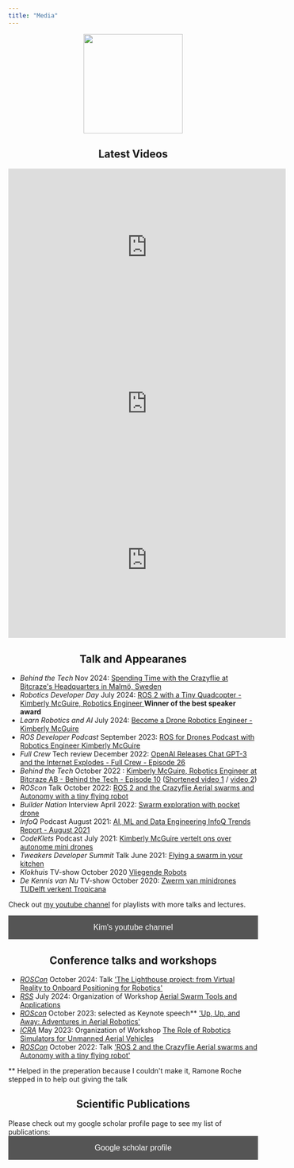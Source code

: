 ```yaml
---
title: "Media"
---
```


<p align="center">
<img width="200" height="200" src="/images/kim_background.png">
</p>



<center><h2> Latest Videos</h2></center>

<iframe width="560" height="315" src="https://player.vimeo.com/video/1024972070?badge=0&amp;autopause=0&amp;player_id=0&amp;app_id=58479" title="YouTube video player" frameborder="0" allow="accelerometer; autoplay; clipboard-write; encrypted-media; gyroscope; picture-in-picture; web-share" referrerpolicy="strict-origin-when-cross-origin" allowfullscreen></iframe>
<iframe width="560" height="315" src="https://www.youtube.com/embed/2XHhq9hQB0g?si=xDWStV8hHZkCKn1q" title="YouTube video player" frameborder="0" allow="accelerometer; autoplay; clipboard-write; encrypted-media; gyroscope; picture-in-picture; web-share" referrerpolicy="strict-origin-when-cross-origin" allowfullscreen></iframe>
<iframe width="560" height="315" src="https://www.youtube.com/embed/rtgt9Z1cPas?si=39efg_Dg70vcnBjZ" title="YouTube video player" frameborder="0" allow="accelerometer; autoplay; clipboard-write; encrypted-media; gyroscope; picture-in-picture; web-share" referrerpolicy="strict-origin-when-cross-origin" allowfullscreen></iframe>


<center><h2> Talk and Appearanes</h2></center>

* *Behind the Tech* Nov 2024: [Spending Time with the Crazyflie at Bitcraze's Headquarters in Malmö, Sweden](https://youtu.be/2XHhq9hQB0g)
* *Robotics Developer Day* July 2024: [ROS 2 with a Tiny Quadcopter - Kimberly McGuire, Robotics Engineer ](https://youtu.be/rtgt9Z1cPas) **Winner of the best speaker award**
* *Learn Robotics and AI* July 2024: [Become a Drone Robotics Engineer - Kimberly McGuire ](https://youtu.be/GvQmUqSZOGA)
* *ROS Developer Podcast* September 2023: [ROS for Drones Podcast with Robotics Engineer Kimberly McGuire](https://www.theconstructsim.com/124-ros-for-drones/)
* *Full Crew* Tech review December 2022: [OpenAI Releases Chat GPT-3 and the Internet Explodes - Full Crew - Episode 26](https://youtu.be/g71o83jRyXA)
* *Behind the Tech* October 2022 : [Kimberly McGuire, Robotics Engineer at Bitcraze AB - Behind the Tech - Episode 10](https://youtu.be/J_2shn1kxEM) ([Shortened video 1](https://youtu.be/NqzLhCWU7_Y) / [video 2](https://youtu.be/YSf63yghmq8))
* *ROScon* Talk October 2022: [ROS 2 and the Crazyflie Aerial swarms and Autonomy with a tiny flying robot](https://vimeo.com/showcase/9954564/video/767140197)
* *Builder Nation* Interview April 2022: [Swarm exploration with pocket drone](https://youtu.be/I_kD1LQyIPc)
* *InfoQ* Podcast August 2021: [AI, ML and Data Engineering InfoQ Trends Report - August 2021](https://www.infoq.com/articles/ai-ml-data-engineering-trends-2021/)
* *CodeKlets* Podcast July 2021: [Kimberly McGuire vertelt ons over autonome mini drones](https://codeklets.nl/posts/s02e11-kimberly-over-autonome-mini-drones)
* *Tweakers Developer Summit* Talk June 2021: [Flying a swarm in your kitchen](https://youtu.be/8UfDMEfEcIc)
* *Klokhuis* TV-show October 2020 [Vliegende Robots](https://www.hetklokhuis.nl/tv-uitzending/4482/Vliegende-robots?fbclid=IwAR2AkXTmNKiQBmSAdRNYypPjsDOtFD1A7t51WPOoib9_ZHPW-bsRaORO6rY)
* *De Kennis van Nu* TV-show October 2020: [Zwerm van minidrones TUDelft verkent Tropicana](https://youtu.be/t4BkcxPYxDY)

Check out [my youtube channel](https://www.youtube.com/channel/UCRPVP3M1cP8aGyS2F_b1vww) for playlists with more talks and lectures.


<a href="https://www.youtube.com/channel/UCRPVP3M1cP8aGyS2F_b1vww"><button style="background-color: #555555;
        border: none;
        color: white;
        padding: 15px 32px;
        text-align: center;
        text-decoration: none;
        display: inline-block;
        font-size: 16px;
        width: 100%;
        cursor: pointer">Kim's youtube channel</button></a>


<center><h2> Conference talks and workshops</h2></center>

* *[ROSCon](https://roscon.ros.org/2024)* October 2024: Talk ['The Lighthouse project: from Virtual Reality to Onboard Positioning for Robotics'](https://vimeo.com/1024972070)
* *[RSS](https://roboticsconference.org/)* July 2024: Organization of Workshop [Aerial Swarm Tools and Applications](https://imrclab.github.io/workshop-aerial-swarms-rss2024/)
* *[ROScon](https://roscon.ros.org/2023)* October 2023: selected as Keynote speech** ['Up, Up, and Away: Adventures in Aerial Robotics'](https://vimeo.com/879001926/02a07b8277)
* *[ICRA](https://www.icra2023.org/)* May 2023: Organization of Workshop [The Role of Robotics Simulators for Unmanned Aerial Vehicles](https://imrclab.github.io/workshop-uav-sims-icra2023/)
* *[ROSCon](https://roscon.ros.org/2022)*  October 2022: Talk ['ROS 2 and the Crazyflie Aerial swarms and Autonomy with a tiny flying robot'](https://vimeo.com/showcase/9954564/video/767140197)

** Helped in the preperation because I couldn't make it, Ramone Roche stepped in to help out giving the talk

<center><h2> Scientific Publications</h2></center>

Please check out my google scholar profile page to see my list of publications:
<a href="https://scholar.google.com/citations?hl=en&user=Mu4nP2QAAAAJ"><button style="background-color: #555555;
        border: none;
        color: white;
        padding: 15px 32px;
        text-align: center;
        text-decoration: none;
        display: inline-block;
        font-size: 16px;
        width: 100%;
        cursor: pointer">Google scholar profile</button></a>


